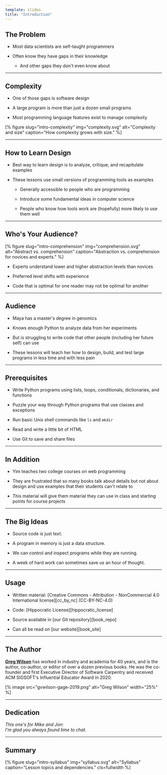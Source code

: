 ```yaml
---
template: slides
title: "Introduction"
---
```


## The Problem

-   Most data scientists are self-taught programmers

-   Often know they have gaps in their knowledge

    -   And other gaps they don't even know about

---

## Complexity

-   One of those gaps is software design

-   A large program is more than just a dozen small programs

-   Most programming language features exist to manage complexity

[% figure
   slug="intro-complexity"
   img="complexity.svg"
   alt="Complexity and size"
   caption="How complexity grows with size."
%]

---

## How to Learn Design

-   Best way to learn design is to analyze, critique, and recapitulate examples

-   These lessons use small versions of programming tools as examples

    -   Generally accessible to people who are programming

    -   Introduce some fundamental ideas in computer science

    -   People who know how tools work are (hopefully) more likely to use them well

---

## Who's Your Audience?

[% figure
   slug="intro-comprehension"
   img="comprehension.svg"
   alt="Abstract vs. comprehension"
   caption="Abstraction vs. comprehension for novices and experts."
%]

-   Experts understand lower and higher abstraction levels than novices

-   Preferred level shifts with experience

-   Code that is optimal for one reader may not be optimal for another

---

## Audience

-   Maya has a master's degree in genomics

-   Knows enough Python to analyze data from her experiments

-   But is struggling to write code that other people (including her future self) can use

-   These lessons will teach her how to design, build, and test large programs
    in less time and with less pain

---

## Prerequisites

-   Write Python programs using lists, loops, conditionals, dictionaries, and functions

-   Puzzle your way through Python programs that use classes and exceptions

-   Run basic Unix shell commands like `ls` and `mkdir`

-   Read and write a little bit of HTML

-   Use Git to save and share files

---

<!--# class="aside" -->

## In Addition

-   Yim teaches two college courses on web programming

-   They are frustrated that so many books talk about details but not about design
    and use examples that their students can't relate to

-   This material will give them material they can use in class
    and starting points for course projects

---

## The Big Ideas

-   Source code is just text.

-   A program in memory is just a data structure.

-   We can control and inspect programs while they are running.

-   A week of hard work can sometimes save us an hour of thought.

---

## Usage

-   Written material:
    [Creative Commons - Attribution - NonCommercial 4.0 International license][cc_by_nc]
    (CC-BY-NC-4.0)

-   Code:
    [Hippocratic License][hippocratic_license]

-   Source available in [our Git repository][book_repo]

-   Can all be read on [our website][book_site]

---

## The Author

[**Greg Wilson**](https://third-bit.com/)
has worked in industry and academia for 40 years,
and is the author, co-author, or editor of over a dozen previous books.
He was the co-founder and first Executive Director of Software Carpentry
and received ACM SIGSOFT's Influential Educator Award in 2020.

<div class="center" markdown="1">
  [% image src="gvwilson-gage-2019.png" alt="Greg Wilson" width="25%" %]
</div>

---

## Dedication

<div class="center">
  <em>
    This one's for Mike and Jon:
    <br>
    I'm glad you always found time to chat.
  </em>
</div>

---

<!--# class="summary" -->

## Summary

[% figure
   slug="intro-syllabus"
   img="syllabus.svg"
   alt="Syllabus"
   caption="Lesson topics and dependencies."
   cls=fullwidth
%]
